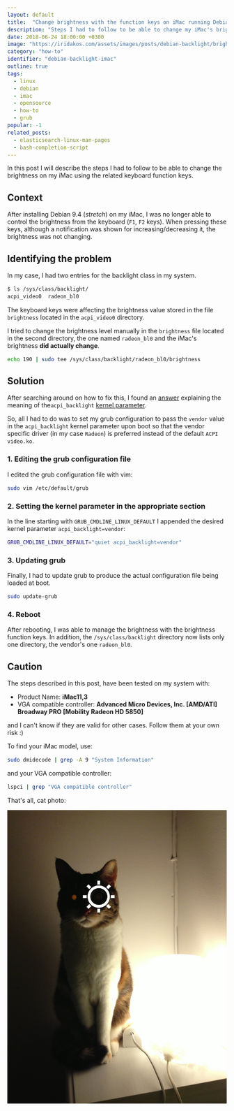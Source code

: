 ```yaml
---
layout: default
title:  "Change brightness with the function keys on iMac running Debian"
description: "Steps I had to follow to be able to change my iMac's brightness using the function keys on Debian"
date: 2018-06-24 18:00:00 +0300
image: "https://iridakos.com/assets/images/posts/debian-backlight/brightness.jpg"
category: "how-to"
identifier: "debian-backlight-imac"
outline: true
tags:
  - linux
  - debian
  - imac
  - opensource
  - how-to
  - grub
popular: -1
related_posts:
  - elasticsearch-linux-man-pages
  - bash-completion-script
---
```


In this post I will describe the steps I had to follow to be able to change the brightness on my iMac using the related keyboard function keys.

## Context

After installing Debian 9.4 (*stretch*) on my iMac, I was no longer able to control the brightness from the keyboard (`F1`, `F2` keys). When pressing these keys, although a notification was shown for increasing/decreasing it, the brightness was not changing.

## Identifying the problem

In my case, I had two entries for the backlight class in my system.

```bash
$ ls /sys/class/backlight/
acpi_video0  radeon_bl0
```

The keyboard keys were affecting the brightness value stored in the file `brightness` located in the `acpi_video0` directory.

I tried to change the brightness level manually in the `brightness` file located in the second directory, the one named `radeon_bl0` and the iMac's brightness **did actually change**.

```bash
echo 190 | sudo tee /sys/class/backlight/radeon_bl0/brightness
```

## Solution

After searching around on how to fix this, I found an [answer](https://unix.stackexchange.com/questions/110624/what-do-the-kernel-parameters-acpi-osi-linux-and-acpi-backlight-vendor-do) explaining the meaning of the`acpi_backlight` [kernel parameter](https://www.kernel.org/doc/Documentation/admin-guide/kernel-parameters.txt).

So, all I had to do was to set my grub configuration to pass the `vendor` value in the `acpi_backlight` kernel parameter upon boot so that the vendor specific driver (in my case `Radeon`) is preferred instead of the default `ACPI video.ko`.

### 1. Editing the grub configuration file

I edited the grub configuration file with vim:

```bash
sudo vim /etc/default/grub
```

### 2. Setting the kernel parameter in the appropriate section

In the line starting with `GRUB_CMDLINE_LINUX_DEFAULT` I appended the desired kernel parameter `acpi_backlight=vendor`:

```bash
GRUB_CMDLINE_LINUX_DEFAULT="quiet acpi_backlight=vendor"
```

### 3. Updating grub

Finally, I had to update grub to produce the actual configuration file being loaded at boot.

```bash
sudo update-grub
```

### 4. Reboot

After rebooting, I was able to manage the brightness with the brightness function keys.
In addition, the `/sys/class/backlight` directory now lists only one directory, the vendor's one `radeon_bl0`.

## Caution

The steps described in this post, have been tested on my system with:

* Product Name: **iMac11,3**
* VGA compatible controller: **Advanced Micro Devices, Inc. [AMD/ATI] Broadway PRO [Mobility Radeon HD 5850]**

and I can't know if they are valid for other cases. Follow them at your own risk :)

To find your iMac model, use:

```bash
sudo dmidecode | grep -A 9 "System Information"
```

and your VGA compatible controller:
```bash
lspci | grep "VGA compatible controller"
```

That's all, cat photo:

![Cat terminator](/assets/images/posts/debian-backlight/brightness.jpg)
